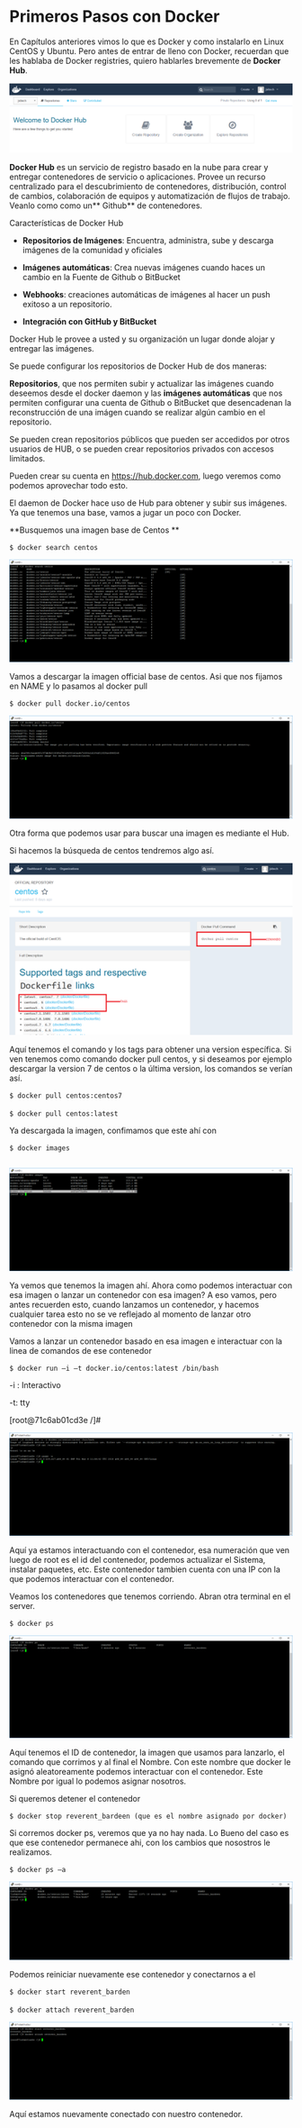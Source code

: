 # Primeros Pasos con Docker

En Capítulos anteriores vimos lo que es Docker y como instalarlo en Linux CentOS y Ubuntu. Pero antes de entrar de lleno con Docker, recuerdan que les hablaba de Docker registries, quiero hablarles brevemente de **Docker Hub**.

![](dockerhub1.png)

**Docker Hub** es un servicio de registro basado en la nube para crear y entregar contenedores de servicio o aplicaciones. Provee un recurso centralizado para el descubrimiento de contenedores, distribución, control de cambios, colaboración de equipos y automatización de flujos de trabajo. Veanlo como como un** Github** de contenedores.

Características de Docker Hub

* **Repositorios de Imágenes**: Encuentra, administra, sube y descarga imágenes de la comunidad y oficiales

* **Imágenes automáticas**: Crea nuevas imágenes cuando haces un cambio en la Fuente de Github o BitBucket

* **Webhooks**: creaciones automáticas de imágenes al hacer un push exitoso a un repositorio.

* **Integración con GitHub y BitBucket**


Docker Hub le provee a usted y su organización un lugar donde alojar y entregar las imágenes.

Se puede configurar los repositorios de Docker Hub de dos maneras:


**Repositorios**, que nos permiten subir y actualizar las imágenes cuando deseemos desde el docker daemon y las **imágenes automáticas** que nos permiten configurar una cuenta de Github o BitBucket que desencadenan la reconstrucción de una imágen cuando se realizar algún cambio en el repositorio.


Se pueden crean repositorios públicos que pueden ser accedidos por otros usuarios de HUB, o se pueden crear repositorios privados con accesos limitados.

Pueden crear su cuenta en https://hub.docker.com, luego veremos como podemos aprovechar todo esto.

El daemon de Docker hace uso de Hub para obtener y subir sus imágenes. Ya que tenemos una base, vamos a jugar un poco con Docker.

**Busquemos una imagen base de Centos
**

    $ docker search centos

![](dockerhub3.png)

Vamos a descargar la imagen official base de centos. Asi que nos fijamos en NAME y lo pasamos al docker pull

    $ docker pull docker.io/centos

![](dockerpullcentos.png)

Otra forma que podemos usar para buscar una imagen es mediante el Hub.

Si hacemos la búsqueda de centos tendremos algo así.

![](dockerhub4.png)

Aquí tenemos el comando y los tags para obtener una version específica. Si ven tenemos como comando docker pull centos, y si deseamos por ejemplo descargar la version 7 de centos o la última version, los comandos se verían así.

    $ docker pull centos:centos7

    $ docker pull centos:latest

Ya descargada la imagen, confimamos que este ahí con

    $ docker images

```docker.io/centos       latest             ce20c473cd8a       2 weeks ago         172.3 MB
```

![](dockerimages.png)

Ya vemos que tenemos la imagen ahí. Ahora como podemos interactuar con esa imagen o lanzar un contenedor con esa imagen? A eso vamos, pero antes recuerden esto, cuando lanzamos un contenedor, y hacemos cualquier tarea esto no se ve reflejado al momento de lanzar otro contenedor con la misma imagen

Vamos a lanzar un contenedor basado en esa imagen e interactuar con la linea de comandos de ese contenedor

    $ docker run –i –t docker.io/centos:latest /bin/bash

-i : Interactivo

-t: tty

[root@71c6ab01cd3e /]#

![](dockerhub5.png)

Aquí ya estamos interactuando con el contenedor, esa numeración que ven luego de root es el id del contenedor, podemos actualizar el Sistema, instalar paquetes, etc. Este contenedor tambien cuenta con una IP con la que podemos interactuar con el contenedor.

Veamos los contenedores que tenemos corriendo. Abran otra terminal en el server.

    $ docker ps

![](dockerhub6.png)

Aquí tenemos el ID de contenedor, la imagen que usamos para lanzarlo, el comando que corrimos y al final el Nombre. Con este nombre que docker le asignó aleatoreamente podemos interactuar con el contenedor. Este Nombre por igual lo podemos asignar nosotros.

Si queremos detener el contenedor

    $ docker stop reverent_bardeen (que es el nombre asignado por docker)

Si corremos docker ps, veremos que ya no hay nada. Lo Bueno del caso es que ese contenedor permanece ahi, con los cambios que nosostros le realizamos.

    $ docker ps –a

![](dockerpsa.png)

Podemos reiniciar nuevamente ese contenedor y conectarnos a el

    $ docker start reverent_barden

    $ docker attach reverent_barden

![](dockerattach.png)

Aquí estamos nuevamente conectado con nuestro contenedor.